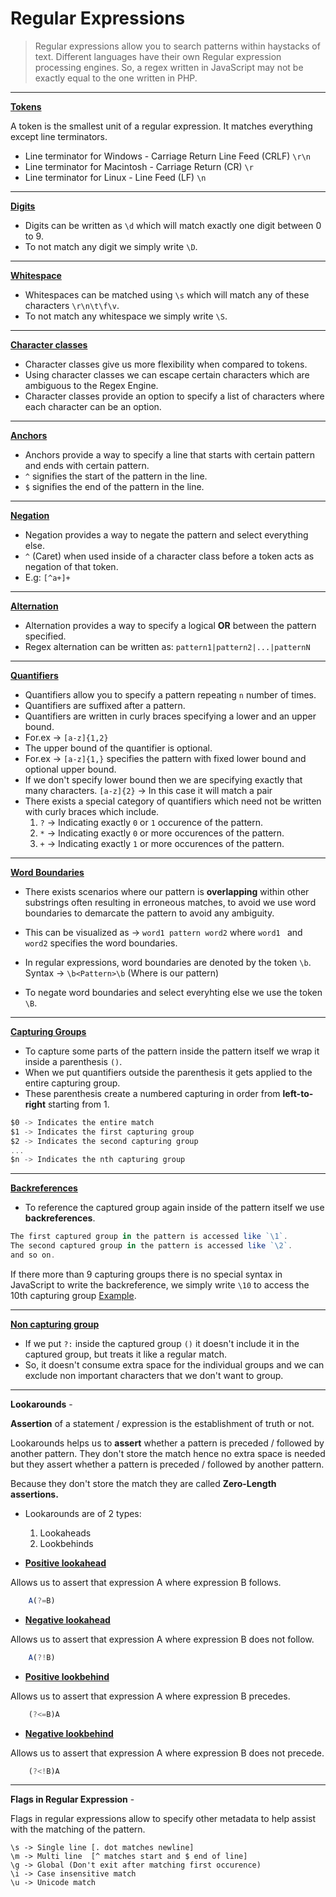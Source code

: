 # Regular Expressions 

> Regular expressions allow you to search patterns within haystacks of text. 
> Different languages have their own Regular expression processing engines.
> So, a regex written in JavaScript may not be exactly equal to the one written in PHP.

___

**[Tokens](https://regex101.com/r/Ojh6ZI/1/)**

A token is the smallest unit of a regular expression. It matches everything except line terminators.

- Line terminator for Windows - Carriage Return Line Feed (CRLF) `\r\n`
- Line terminator for Macintosh - Carriage Return (CR) `\r`
- Line terminator for Linux - Line Feed (LF) `\n`

___

**[Digits](https://regex101.com/r/BZI5F6/2)**

- Digits can be written as `\d` which will match exactly one digit between 0 to 9.
- To not match any digit we simply write `\D`.
___

**[Whitespace](https://regex101.com/r/M5I1dW/2)**

- Whitespaces can be matched using `\s` which will match any of these characters `\r\n\t\f\v`.
- To not match any whitespace we simply write `\S`.
___

**[Character classes](https://regex101.com/r/9T03L8/1)**

- Character classes give us more flexibility when compared to tokens.
- Using character classes we can escape certain characters which are ambiguous to the Regex Engine.
- Character classes provide an option to specify a list of characters where each character can be an option.

___

**[Anchors](https://regex101.com/r/G7A22u/1)**

- Anchors provide a way to specify a line that starts with certain pattern and ends with certain pattern.
- `^` signifies the start of the pattern in the line.
- `$` signifies the end of the pattern in the line.

___

**[Negation](https://regex101.com/r/tEWr9H/1)**

- Negation provides a way to negate the pattern and select everything else.
- `^` (Caret) when used inside of a character class before a token acts as negation of that token.
- E.g: `[^a+]+`
___

**[Alternation](https://regex101.com/r/j29kef/1)**

- Alternation provides a way to specify a logical **OR** between the pattern specified.
- Regex alternation can be written as:
`pattern1|pattern2|...|patternN`

___

**[Quantifiers](https://regex101.com/r/Nd6e2b/1)**

- Quantifiers allow you to specify a pattern repeating `n` number of times.
- Quantifiers are suffixed after a pattern.
- Quantifiers are written in curly braces specifying a lower and an upper bound.
- For.ex -> `[a-z]{1,2}`
- The upper bound of the quantifier is optional.
- For.ex -> `[a-z]{1,}` specifies the pattern with fixed lower bound and optional upper bound.
- If we don't specify lower bound then we are specifying exactly that many characters.
`[a-z]{2}` -> In this case it will match a pair 
- There exists a special category of quantifiers which need not be written with curly braces which include.
    1. `?` -> Indicating exactly `0` or `1` occurence of the pattern.
    2. `*` -> Indicating exactly `0` or more occurences of the pattern.
    3. `+` -> Indicating exactly `1` or more occurences of the pattern.

___

**[Word Boundaries](https://regex101.com/r/Z7N2Z6/1)**

- There exists scenarios where our pattern is **overlapping** within other substrings often resulting in erroneous matches, to avoid we use word boundaries to demarcate the pattern to avoid any ambiguity.

- This can be visualized as ->
`word1 pattern word2` where `word1 ` and ` word2` specifies the word boundaries.

- In regular expressions, word boundaries are denoted by the token `\b`.
Syntax -> `\b<Pattern>\b` (Where <pattern> is our pattern)

- To negate word boundaries and select everyhting else we use the token `\B`.

___

**[Capturing Groups](https://regex101.com/r/XcI7zU/1)**

- To capture some parts of the pattern inside the pattern itself we wrap it inside a parenthesis `()`.
- When we put quantifiers outside the parenthesis it gets applied to the entire capturing group.
- These parenthesis create a numbered capturing in order from **left-to-right** starting from 1.

```javascript
$0 -> Indicates the entire match
$1 -> Indicates the first capturing group
$2 -> Indicates the second capturing group
...
$n -> Indicates the nth capturing group
```
___

**[Backreferences](https://regex101.com/r/sJ3DZR/2)**

- To reference the captured group again inside of the pattern itself we use **backreferences**.

```javascript
The first captured group in the pattern is accessed like `\1`.
The second captured group in the pattern is accessed like `\2`.
and so on.
```

If there more than 9 capturing groups there is no special syntax in JavaScript to write the backreference, we simply write `\10` to access the 10th capturing group [Example](https://regex101.com/r/WIwUJt/1).

___

**[Non capturing group](https://regex101.com/r/jbuTkO/1)**

- If we put `?:` inside the captured group `()` it doesn't include it in the captured group, but treats it like a regular match.
- So, it doesn't consume extra space for the individual groups and we can exclude non important characters that we don't want to group.

___

**Lookarounds** -

**Assertion** of a statement / expression is the establishment of truth or not.

Lookarounds helps us to **assert** whether a pattern is preceded / followed by another pattern. They don't store the match hence no extra space is needed but they assert whether a pattern is preceded / followed by another pattern.

Because they don't store the match they are called **Zero-Length assertions.**

- Lookarounds are of 2 types:
    1. Lookaheads
    2. Lookbehinds

- **[Positive lookahead](https://regex101.com/r/d36g2a/1)**

Allows us to assert that expression A where expression B follows.

```javascript
    A(?=B)
```
- **[Negative lookahead](https://regex101.com/r/uAXFRj/1/)**

Allows us to assert that expression A where expression B does not follow.

```javascript
    A(?!B)
```
- **[Positive lookbehind](https://regex101.com/r/dctELi/1/)**

Allows us to assert that expression A where expression B precedes.

```javascript
    (?<=B)A
```

- **[Negative lookbehind](https://regex101.com/r/LzZOBt/1/)**

Allows us to assert that expression A where expression B does not precede.

```javascript
    (?<!B)A
```
___

**Flags in Regular Expression** -

Flags in regular expressions allow to specify other metadata to help assist with the matching of the pattern.

```
\s -> Single line [. dot matches newline]
\m -> Multi line  [^ matches start and $ end of line]
\g -> Global (Don't exit after matching first occurence)
\i -> Case insensitive match
\u -> Unicode match
```